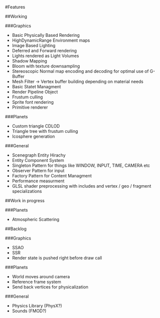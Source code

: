 #Features

##Working

###Graphics
 * Basic Physically Based Rendering
 * HighDynamicRange Environment maps
 * Image Based Lighting
 * Deferred and Forward rendering
 * Lights rendered as Light Volumes
 * Shadow Mapping
 * Bloom with texture downsampling
 * Stereoscopic Normal map encoding and decoding for optimal use of G-Buffer
 * Mesh Filter -> Vertex buffer building depending on material needs
 * Basic Statet Managment
 * Render Pipeline Object
 * Frustum culling
 * Sprite font rendering
 * Primitive renderer
 
###Planets

 * Custom triangle CDLOD
 * Triangle tree with frustum culling
 * Icosphere generation
 
###General
 * Scenegraph Entity Hirachy 
 * Entity Component System 
 * Singleton Pattern for things like WINDOW, INPUT, TIME, CAMERA etc 
 * Observer Pattern for input 
 * Factory Pattern for Content Managment 
 * Performance measurment
 * GLSL shader preprocessing with includes and vertex / geo / fragment specializations

 
##Work in progress

###Planets
 * Atmospheric Scattering

 
##Backlog

###Graphics
 * SSAO
 * SSR
 * Render state is pushed right before draw call
 
###Planets
 * World moves around camera
 * Reference frame system
 * Send back vertices for physicalization
 
###General
 * Physics Library (PhysX?)
 * Sounds (FMOD?)